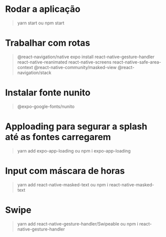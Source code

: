 # Rodar a aplicação
>yarn start 
ou 
>npm start

# Trabalhar com rotas
>@react-navigation/native
>expo install react-native-gesture-handler react-native-reanimated react-native-screens react-native-safe-area-context @react-native-community/masked-view
>@react-navigation/stack

# Instalar fonte nunito
>@expo-google-fonts/nunito

# Apploading para segurar a splash até as fontes carregarem
>yarn add expo-app-loading 
ou 
>npm i expo-app-loading

# Input com máscara de horas
>yarn add react-native-masked-text
ou
>npm i react-native-masked-text

# Swipe
> yarn add react-native-gesture-handler/Swipeable
ou
> npm i react-native-gesture-handler